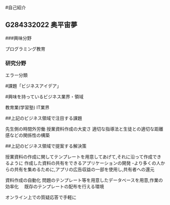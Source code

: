 #自己紹介

## G284332022 奥平宙夢

###興味分野

プログラミング教育

### 研究分野

エラー分類

#課題「ビジネスアイデア」

#興味を持っているビジネス業界・領域

教育業(学習塾)
IT業界

##上記のビジネス領域で注目する課題

先生側の時間外労働
授業資料作成の大変さ
適切な指導法と生徒との適切な距離感などの関係性の構築

##上記のビジネス領域で提案する解決策

授業資料の作成に関してテンプレートを用意してあげて,それに沿って作成できるように
 作成した資料の共有をできるアプリケーションの開発
  -より多くの人からの共有を集めるために,アプリの広告収益の一部を使用し,共有者への還元

 資料作成の自動化
問題のテンプレート等を用意したデータベースを用意,作業の効率化
　既存のテンプレートの配布を行える環境

オンライン上での質疑応答で手軽に


